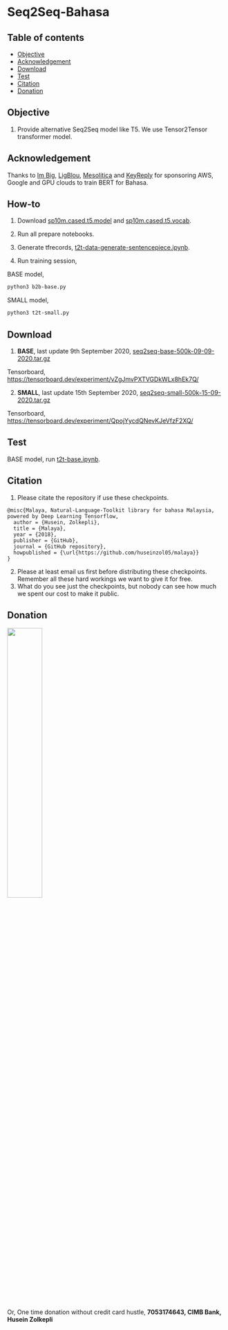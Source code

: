# Seq2Seq-Bahasa

## Table of contents
  * [Objective](#objective)
  * [Acknowledgement](#acknowledgement)
  * [Download](#download)
  * [Test](#test)
  * [Citation](#citation)
  * [Donation](#donation)

## Objective

1. Provide alternative Seq2Seq model like T5. We use Tensor2Tensor transformer model.

## Acknowledgement

Thanks to [Im Big](https://www.facebook.com/imbigofficial/), [LigBlou](https://www.facebook.com/ligblou), [Mesolitica](https://mesolitica.com/) and [KeyReply](https://www.keyreply.com/) for sponsoring AWS, Google and GPU clouds to train BERT for Bahasa.

## How-to

1. Download [sp10m.cased.t5.model](../preprocess/sp10m.cased.t5.model) and [sp10m.cased.t5.vocab](../preprocess/sp10m.cased.t5.vocab).

2. Run all prepare notebooks.

3. Generate tfrecords, [t2t-data-generate-sentencepiece.ipynb](t2t-data-generate-sentencepiece.ipynb).

4. Run training session,

BASE model,
```bash
python3 b2b-base.py
```

SMALL model,
```bash
python3 t2t-small.py
```


## Download

1. **BASE**, last update 9th September 2020, [seq2seq-base-500k-09-09-2020.tar.gz](https://f000.backblazeb2.com/file/malaya-model/bert-bahasa/seq2seq-base-500k-09-09-2020.tar.gz)

Tensorboard, https://tensorboard.dev/experiment/vZgJmvPXTVGDkWLx8hEk7Q/

2. **SMALL**, last update 15th September 2020, [seq2seq-small-500k-15-09-2020.tar.gz](https://f000.backblazeb2.com/file/malaya-model/bert-bahasa/seq2seq-base-500k-15-09-2020.tar.gz)

Tensorboard, https://tensorboard.dev/experiment/QpojYycdQNevKJeVfzF2XQ/

## Test

BASE model, run [t2t-base.ipynb](t2t-base.ipynb).

## Citation

1. Please citate the repository if use these checkpoints.

```
@misc{Malaya, Natural-Language-Toolkit library for bahasa Malaysia, powered by Deep Learning Tensorflow,
  author = {Husein, Zolkepli},
  title = {Malaya},
  year = {2018},
  publisher = {GitHub},
  journal = {GitHub repository},
  howpublished = {\url{https://github.com/huseinzol05/malaya}}
}
```

2. Please at least email us first before distributing these checkpoints. Remember all these hard workings we want to give it for free.
3. What do you see just the checkpoints, but nobody can see how much we spent our cost to make it public.

## Donation

<a href="https://www.patreon.com/bePatron?u=7291337"><img src="https://static1.squarespace.com/static/54a1b506e4b097c5f153486a/t/58a722ec893fc0a0b7745b45/1487348853811/patreon+art.jpeg" width="40%"></a>

Or, One time donation without credit card hustle, **7053174643, CIMB Bank, Husein Zolkepli**